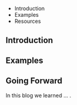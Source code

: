 # 
###  

* Introduction
* Examples
* Resources

## Introduction

## Examples


## Going Forward
In this blog we learned ... .